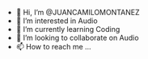- 👋 Hi, I’m @JUANCAMILOMONTANEZ
- 👀 I’m interested in Audio
- 🌱 I’m currently learning Coding
- 💞️ I’m looking to collaborate on Audio
- 📫 How to reach me ...

<!---
JUANCAMILOMONTANEZ/JUANCAMILOMONTANEZ is a ✨ special ✨ repository because its `README.md` (this file) appears on your GitHub profile.
You can click the Preview link to take a look at your changes.
--->

